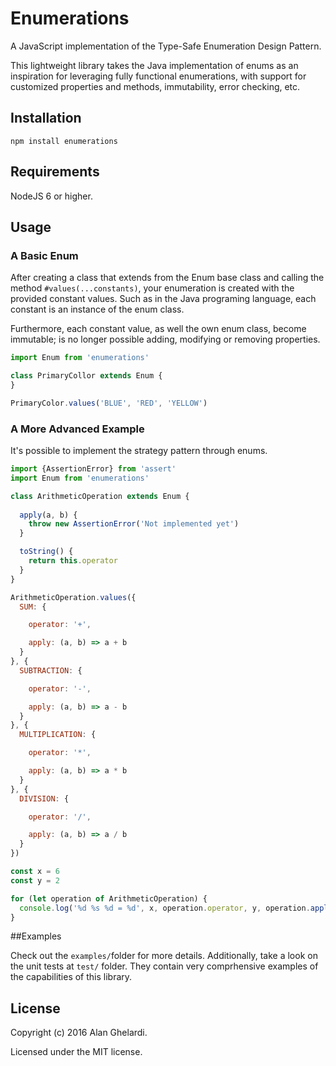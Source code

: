 # Enumerations

A JavaScript implementation of the Type-Safe Enumeration Design Pattern.

This lightweight library takes the Java implementation of enums as an inspiration for leveraging fully functional enumerations, with support for customized properties and methods, immutability, error checking, etc.

## Installation

```shell
npm install enumerations
```

## Requirements

NodeJS 6 or higher.

## Usage

### A Basic Enum

After creating a class that extends from the Enum base class and calling the method `#values(...constants)`, your enumeration is created with the provided constant values. Such as in the Java programing language, each constant is an instance of the enum class.

Furthermore, each constant value, as well the own enum class, become immutable; is no longer possible adding, modifying or removing properties.

```js
import Enum from 'enumerations'

class PrimaryCollor extends Enum {
}

PrimaryColor.values('BLUE', 'RED', 'YELLOW')

```

### A More Advanced Example

It's possible to implement the strategy pattern through enums.

```js
import {AssertionError} from 'assert'
import Enum from 'enumerations'

class ArithmeticOperation extends Enum {
  
  apply(a, b) {
    throw new AssertionError('Not implemented yet')
  }

  toString() {
    return this.operator
  }
}

ArithmeticOperation.values({
  SUM: {

    operator: '+',

    apply: (a, b) => a + b
  }
}, {
  SUBTRACTION: {

    operator: '-',

    apply: (a, b) => a - b
  }
}, {
  MULTIPLICATION: {

    operator: '*',

    apply: (a, b) => a * b
  }
}, {
  DIVISION: {

    operator: '/',

    apply: (a, b) => a / b
  }
})

const x = 6
const y = 2

for (let operation of ArithmeticOperation) {
  console.log('%d %s %d = %d', x, operation.operator, y, operation.apply(x, y))
}
```

##Examples

Check out the `examples/`folder for more details. Additionally, take a look on the unit tests at `test/` folder. They contain very  comprhensive examples of the capabilities of this library.

## License

Copyright (c) 2016 Alan Ghelardi.

Licensed under the MIT license.
